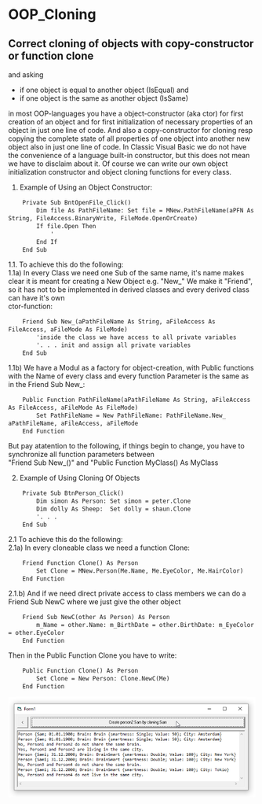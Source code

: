 # OOP_Cloning
## Correct cloning of objects with copy-constructor or function clone  

and asking  
 * if one object is  equal   to another object (IsEqual) and  
 * if one object is the same as another object (IsSame)  
 
in most OOP-languages you have a object-constructor (aka ctor) for first creation of an object and for first initialization of necessary properties of an object in just one line of code.
And also a copy-constructor for cloning resp copying the complete state of all properties of one object into another new object also in just one line of code.
In Classic Visual Basic we do not have the convenience of a language built-in constructor, but this does not mean we have to disclaim about it.
Of course we can write our own object initialization constructor and object cloning functions for every class.

1. Example of Using an Object Constructor:  
```vb6
    Private Sub BntOpenFile_Click()
        Dim file As PathFileName: Set file = MNew.PathFileName(aPFN As String, FileAccess.BinaryWrite, FileMode.OpenOrCreate)
	    If file.Open Then
    	    '
    	End If
    End Sub
```

1.1. To achieve this do the following:  
1.1a) In every Class we need one Sub of the same name, it's name makes clear it is meant for creating a New Object e.g. "New_" 
    We make it "Friend", so it has not to be implemented in derived classes and every derived class can have it's own  
    ctor-function:  
```vb6  
    Friend Sub New_(aPathFileName As String, aFileAccess As FileAccess, aFileMode As FileMode)  
        'inside the class we have access to all private variables  
        '. . . init and assign all private variables  
    End Sub  
```  
1.1b) We have a Modul as a factory for object-creation, with Public functions with the Name of every class
    and every function Parameter is the same as in the Friend Sub New_:  
```vb6  
    Public Function PathFileName(aPathFileName As String, aFileAccess As FileAccess, aFileMode As FileMode)  
        Set PathFileName = New PathFileName: PathFileName.New_ aPathFileName, aFileAccess, aFileMode  
    End Function  
```  
But pay atatention to the following, if things begin to change, you have to synchronize all function parameters between  
"Friend Sub New_(<all function parameters>)" and "Public Function MyClass(<all function parameters>) As MyClass
  
2. Example of Using Cloning Of Objects  
```vb6  
    Private Sub BtnPerson_Click()  
        Dim simon As Person: Set simon = peter.Clone  
        Dim dolly As Sheep:  Set dolly = shaun.Clone  
        '. . .  
	End Sub  
```  
2.1 To achieve this do the following:  
2.1a) In every cloneable class we need a function Clone:  
```vb6  
    Friend Function Clone() As Person
        Set Clone = MNew.Person(Me.Name, Me.EyeColor, Me.HairColor)
    End Function
```  
2.1.b) And if we need direct private access to class members we can do a Friend Sub NewC where we just give the other object  
```vb6  
    Friend Sub NewC(other As Person) As Person
        m_Name = other.Name: m_BirthDate = other.BirthDate: m_EyeColor = other.EyeColor		
    End Function
```  
Then in the Public Function Clone you have to write:  
```vb6  
    Public Function Clone() As Person  
        Set Clone = New Person: Clone.NewC(Me)  
    End Function  
```  

![OOP_Cloning Image](Resources/PCloningIsEqualOrSame.png "OOP-Cloning Image")